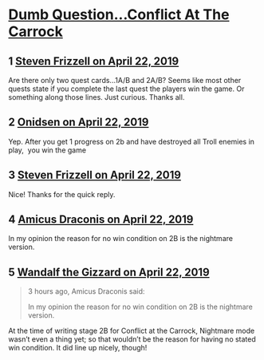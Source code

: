 # [Dumb Question...Conflict At The Carrock](https://community.fantasyflightgames.com/topic/294314-dumb-questionconflict-at-the-carrock/)

## 1 [Steven Frizzell on April 22, 2019](https://community.fantasyflightgames.com/topic/294314-dumb-questionconflict-at-the-carrock/?do=findComment&comment=3685418)

Are there only two quest cards...1A/B and 2A/B? Seems like most other quests state if you complete the last quest the players win the game. Or something along those lines. Just curious. Thanks all. 

## 2 [Onidsen on April 22, 2019](https://community.fantasyflightgames.com/topic/294314-dumb-questionconflict-at-the-carrock/?do=findComment&comment=3685419)

Yep. After you get 1 progress on 2b and have destroyed all Troll enemies in play,  you win the game

## 3 [Steven Frizzell on April 22, 2019](https://community.fantasyflightgames.com/topic/294314-dumb-questionconflict-at-the-carrock/?do=findComment&comment=3685422)

Nice! Thanks for the quick reply. 

## 4 [Amicus Draconis on April 22, 2019](https://community.fantasyflightgames.com/topic/294314-dumb-questionconflict-at-the-carrock/?do=findComment&comment=3685509)

In my opinion the reason for no win condition on 2B is the nightmare version.

## 5 [Wandalf the Gizzard on April 22, 2019](https://community.fantasyflightgames.com/topic/294314-dumb-questionconflict-at-the-carrock/?do=findComment&comment=3685588)

> 3 hours ago, Amicus Draconis said:
> 
> In my opinion the reason for no win condition on 2B is the nightmare version.

At the time of writing stage 2B for Conflict at the Carrock, Nightmare mode wasn’t even a thing yet; so that wouldn’t be the reason for having no stated win condition. It did line up nicely, though!


